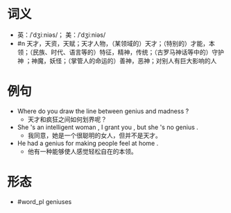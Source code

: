 # 词义
- 英：/ˈdʒiːniəs/； 美：/ˈdʒiːniəs/
- #n 天才，天资，天赋；天才人物，（某领域的）天才；（特别的）才能，本领；（民族、时代、语言等的）特征，精神，传统；（古罗马神话等中的）守护神 ；神魔，妖怪；（掌管人的命运的）善神，恶神；对别人有巨大影响的人
# 例句
- Where do you draw the line between genius and madness ?
	- 天才和疯狂之间如何划界呢？
- She 's an intelligent woman , I grant you , but she 's no genius .
	- 我同意，她是一个很聪明的女人，但并不是天才。
- He had a genius for making people feel at home .
	- 他有一种能够使人感觉轻松自在的本领。
# 形态
- #word_pl geniuses
